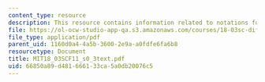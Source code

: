 ```yaml
---
content_type: resource
description: This resource contains information related to notations for derivatives.
file: https://ol-ocw-studio-app-qa.s3.amazonaws.com/courses/18-03sc-differential-equations-fall-2011/66850a89d481666133ca5a0db20076c5_MIT18_03SCF11_s0_3text.pdf
file_type: application/pdf
parent_uid: 1160d0a4-4a5b-3600-2e9a-a0fdfe6fa6b8
resourcetype: Document
title: MIT18_03SCF11_s0_3text.pdf
uid: 66850a89-d481-6661-33ca-5a0db20076c5
---
```

